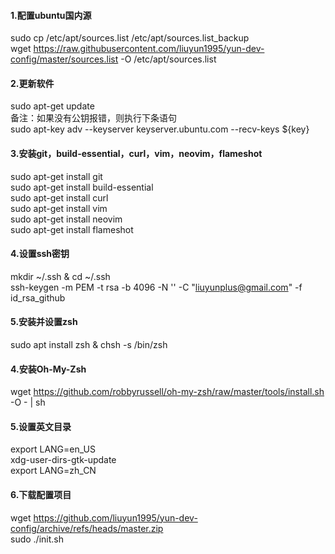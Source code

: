 #### 1.配置ubuntu国内源
sudo cp /etc/apt/sources.list /etc/apt/sources.list_backup  
wget https://raw.githubusercontent.com/liuyun1995/yun-dev-config/master/sources.list -O /etc/apt/sources.list

#### 2.更新软件
sudo apt-get update  
备注：如果没有公钥报错，则执行下条语句  
sudo apt-key adv --keyserver keyserver.ubuntu.com --recv-keys ${key}

#### 3.安装git，build-essential，curl，vim，neovim，flameshot
sudo apt-get install git  
sudo apt-get install build-essential  
sudo apt-get install curl  
sudo apt-get install vim  
sudo apt-get install neovim  
sudo apt-get install flameshot  

#### 4.设置ssh密钥
mkdir ~/.ssh & cd ~/.ssh  
ssh-keygen -m PEM -t rsa -b 4096 -N '' -C "liuyunplus@gmail.com" -f id_rsa_github

#### 5.安装并设置zsh
sudo apt install zsh & chsh -s /bin/zsh

#### 4.安装Oh-My-Zsh
wget https://github.com/robbyrussell/oh-my-zsh/raw/master/tools/install.sh -O - | sh

#### 5.设置英文目录
export LANG=en_US  
xdg-user-dirs-gtk-update  
export LANG=zh_CN

#### 6.下载配置项目
wget https://github.com/liuyun1995/yun-dev-config/archive/refs/heads/master.zip  
sudo ./init.sh
